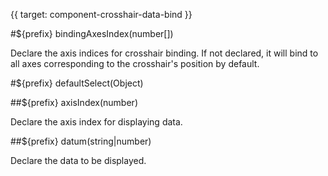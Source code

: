 {{ target: component-crosshair-data-bind }}

<!-- ICrosshairDataBindSpec -->

#${prefix} bindingAxesIndex(number[])

Declare the axis indices for crosshair binding. If not declared, it will bind to all axes corresponding to the crosshair's position by default.

#${prefix} defaultSelect(Object)

##${prefix} axisIndex(number)

Declare the axis index for displaying data.

##${prefix} datum(string|number)

Declare the data to be displayed.
